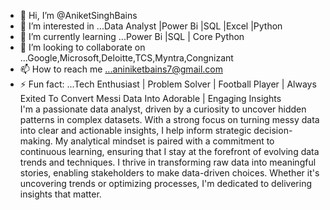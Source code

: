 - 👋 Hi, I’m @AniketSinghBains
- 👀 I’m interested in ...Data Analyst |Power Bi |SQL |Excel |Python 
- 🌱 I’m currently learning ...Power Bi |SQL | Core Python
- 💞️ I’m looking to collaborate on ...Google,Microsoft,Deloitte,TCS,Myntra,Congnizant
- 📫 How to reach me ...aniniketbains7@gmail.com
- ⚡ Fun fact: ...Tech Enthusiast | Problem Solver | Football Player | Always Exited To Convert Messi Data Into Adorable | Engaging Insights  
I'm a passionate data analyst, driven by a curiosity to uncover hidden patterns in complex datasets.
With a strong focus on turning messy data into clear and actionable insights,
I help inform strategic decision-making.
My analytical mindset is paired with a commitment to continuous learning,
ensuring that I stay at the forefront of evolving data trends and techniques.
I thrive in transforming raw data into meaningful stories,
enabling stakeholders to make data-driven choices.
Whether it's uncovering trends or optimizing processes,
I'm dedicated to delivering insights that matter.
